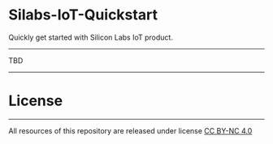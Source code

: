 # Silabs-IoT-Quickstart
Quickly get started with Silicon Labs IoT product.

--------------------------------------

TBD

--------------------------------------


# License
----------------------------
All resources of this repository are released under license [CC BY-NC 4.0](https://creativecommons.org/licenses/by-nc/4.0/)
